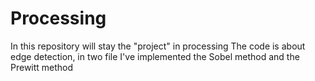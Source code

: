 # Processing
In this repository will stay the "project" in processing
The code is about edge detection, in two file I've implemented
the Sobel method and the Prewitt method
